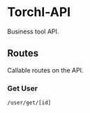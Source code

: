 # Torchl-API

Business tool API.

## Routes

Callable routes on the API.

### Get User

```
/user/get/[id]
```
